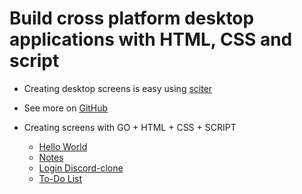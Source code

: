 # Build cross platform desktop applications with HTML, CSS and script

+ Creating desktop screens is easy using [sciter](https://sciter.com/)
  
+ See more on [GitHub](https://github.com/sciter-sdk/go-sciter)
  
+ Creating screens with GO + HTML + CSS + SCRIPT
  
  - [Hello World](ui-hello-world/README.md)
  - [Notes](ui-notes/README.md)
  - [Login Discord-clone](ui-login/README.md)
  - [To-Do List](ui-to-do-list/README.md)